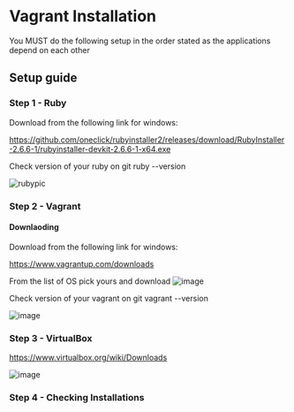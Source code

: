 # Vagrant Installation 

You MUST do the following setup in the order stated as the applications depend on each other 

## Setup guide

### Step 1 - Ruby
Download from the following link for windows:

https://github.com/oneclick/rubyinstaller2/releases/download/RubyInstaller-2.6.6-1/rubyinstaller-devkit-2.6.6-1-x64.exe

Check version of your ruby on git
ruby --version

![rubypic](https://user-images.githubusercontent.com/104793540/184134293-c246ecb9-ea59-4a26-bb5d-8d3f31c585d2.PNG)



### Step 2 - Vagrant
#### Downlaoding 
Download from the following link for windows:

https://www.vagrantup.com/downloads

From the list of OS pick yours and download 
![image](https://user-images.githubusercontent.com/104793540/184134469-596b439b-dc51-4648-92af-cb6d493e782e.png)

Check version of your vagrant on git
vagrant --version

![image](https://user-images.githubusercontent.com/104793540/184136250-f3f3dd5e-fefc-40b9-8d9e-a45ec3c0b3f2.png)


### Step 3 - VirtualBox 
https://www.virtualbox.org/wiki/Downloads 

![image](https://user-images.githubusercontent.com/104793540/184135055-a9cdd357-e4a0-40ff-8be1-53c7a807ebc1.png)

### Step 4 - Checking Installations 


